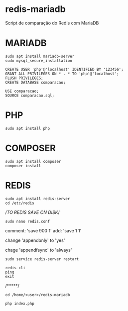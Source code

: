 # redis-mariadb
Script de comparação do Redis com MariaDB

# MARIADB

	sudo apt install mariadb-server
	sudo mysql_secure_installation

	CREATE USER 'php'@'localhost' IDENTIFIED BY '123456';
	GRANT ALL PRIVILEGES ON * . * TO 'php'@'localhost';
	FLUSH PRIVILEGES;
	CREATE DATABASE comparacao;

	USE comparacao;
	SOURCE comparacao.sql;

# PHP

	sudo apt install php

# COMPOSER

	sudo apt install composer
	composer install

# REDIS

	sudo apt install redis-server
	cd /etc/redis

/*TO REDIS SAVE ON DISK*/

	sudo nano redis.conf

comment: 'save 900 1'
add: 'save 1 1'

change 'appendonly' to 'yes'

chage 'appendfsync' to 'always'

	sudo service redis-server restart

	redis-cli
	ping
	exit

/*****/

	cd /home/<user>/redis-mariadb

	php index.php
